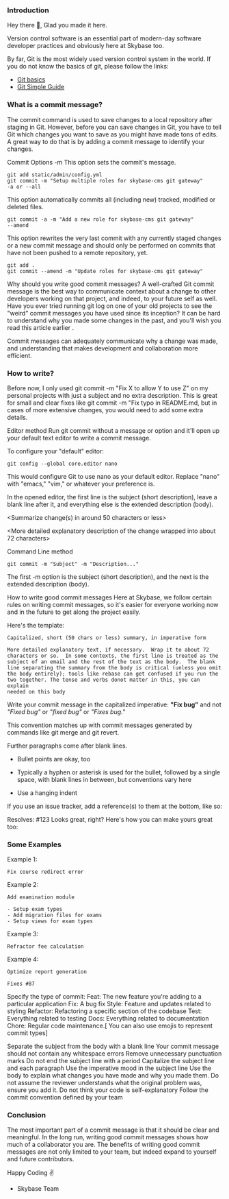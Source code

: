 ### Introduction
Hey there 👋, Glad you made it here.

Version control software is an essential part of modern-day software developer practices and obviously here at Skybase too.

By far, Git is the most widely used version control system in the world. If you do not know the basics of git, please follow the links:

- [Git basics](https://www.freecodecamp.org/news/learn-the-basics-of-git-in-under-10-minutes-da548267cc91/)
- [Git Simple Guide](https://rogerdudler.github.io/git-guide/)

### What is a commit message?
The commit command is used to save changes to a local repository after staging in Git. However, before you can save changes in Git, you have to tell Git which changes you want to save as you might have made tons of edits. A great way to do that is by adding a commit message to identify your changes.

Commit Options
    -m
This option sets the commit's message.

    git add static/admin/config.yml
    git commit -m "Setup multiple roles for skybase-cms git gateway"
    -a or --all

This option automatically commits all (including new) tracked, modified or deleted files.

    git commit -a -m "Add a new role for skybase-cms git gateway"
    --amend

This option rewrites the very last commit with any currently staged changes or a new commit message and should only be performed on commits that have not been pushed to a remote repository, yet.

    git add .
    git commit --amend -m "Update roles for skybase-cms git gateway"

Why should you write good commit messages?
A well-crafted Git commit message is the best way to communicate context about a change to other developers working on that project, and indeed, to your future self as well.
Have you ever tried running git log on one of your old projects to see the "weird" commit messages you have used since its inception? It can be hard to understand why you made some changes in the past, and you'll wish you read this article earlier .

Commit messages can adequately communicate why a change was made, and understanding that makes development and collaboration more efficient.

### How to write?

Before now, I only used git commit -m "Fix X to allow Y to use Z" on my personal projects with just a subject and no extra description. This is great for small and clear fixes like git commit -m "Fix typo in README.md, but in cases of more extensive changes, you would need to add some extra details.

Editor method
Run git commit without a message or option and it'll open up your default text editor to write a commit message.

To configure your "default" editor:

    git config --global core.editor nano

This would configure Git to use nano as your default editor. Replace "nano" with "emacs," "vim," or whatever your preference is.

In the opened editor, the first line is the subject (short description), leave a blank line after it, and everything else is the extended description (body).

<Summarize change(s) in around 50 characters or less>

<More detailed explanatory description of the change wrapped into about 72
characters>

Command Line method
    
    git commit -m "Subject" -m "Description..."

The first -m option is the subject (short description), and the next is the extended description (body).

How to write good commit messages
Here at Skybase, we follow certain rules on writing commit messages, so it's easier for everyone working now and in the future to get along the project easily.


Here's the template:

    Capitalized, short (50 chars or less) summary, in imperative form

    More detailed explanatory text, if necessary.  Wrap it to about 72
    characters or so.  In some contexts, the first line is treated as the
    subject of an email and the rest of the text as the body.  The blank
    line separating the summary from the body is critical (unless you omit
    the body entirely); tools like rebase can get confused if you run the
    two together. The tense and verbs donot matter in this, you can explain
    needed on this body

Write your commit message in the capitalized imperative: **"Fix bug"** and not *"Fixed bug"* or *"fixed bug"*
or *"Fixes bug."* 

This convention matches up with commit messages generated
by commands like git merge and git revert.

Further paragraphs come after blank lines.

- Bullet points are okay, too

- Typically a hyphen or asterisk is used for the bullet, followed by a
  single space, with blank lines in between, but conventions vary here

- Use a hanging indent

If you use an issue tracker, add a reference(s) to them at the bottom,
like so:

Resolves: #123
Looks great, right? Here's how you can make yours great too:


### Some Examples

Example 1:

    Fix course redirect error


Example 2:

    Add examination module

    - Setup exam types
    - Add migration files for exams
    - Setup views for exam types

Example 3:

    Refractor fee calculation

Example 4:

    Optimize report generation

    Fixes #87


Specify the type of commit:
Feat: The new feature you're adding to a particular application
Fix: A bug fix
Style: Feature and updates related to styling
Refactor: Refactoring a specific section of the codebase
Test: Everything related to testing
Docs: Everything related to documentation
Chore: Regular code maintenance.[ You can also use emojis to represent commit types]

Separate the subject from the body with a blank line
Your commit message should not contain any whitespace errors
Remove unnecessary punctuation marks
Do not end the subject line with a period
Capitalize the subject line and each paragraph
Use the imperative mood in the subject line
Use the body to explain what changes you have made and why you made them.
Do not assume the reviewer understands what the original problem was, ensure you add it.
Do not think your code is self-explanatory
Follow the commit convention defined by your team

### Conclusion

The most important part of a commit message is that it should be clear and meaningful. In the long run, writing good commit messages shows how much of a collaborator you are. The benefits of writing good commit messages are not only limited to your team, but indeed expand to yourself and future contributors.

Happy Coding ✌️
- Skybase Team

